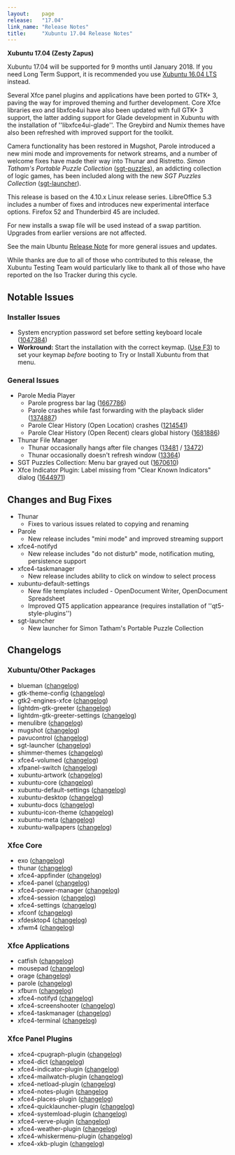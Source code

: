 ```yaml
---
layout:    page
release:   "17.04"
link_name: "Release Notes"
title:     "Xubuntu 17.04 Release Notes"
---
```


**Xubuntu 17.04 (Zesty Zapus)**

Xubuntu 17.04 will be supported for 9 months until January 2018. If you need Long Term Support, it is recommended you use [Xubuntu 16.04 LTS](https://xubuntu.org/news/xubuntu-16-04-release/) instead.

Several Xfce panel plugins and applications have been ported to GTK+ 3, paving the way for improved theming and further development. Core Xfce libraries exo and libxfce4ui have also been updated with full GTK+ 3 support, the latter adding support for Glade development in Xubuntu with the installation of ''libxfce4ui-glade''. The Greybird and Numix themes have also been refreshed with improved support for the toolkit.

Camera functionality has been restored in Mugshot, Parole introduced a new mini mode and improvements for network streams, and a number of welcome fixes have made their way into Thunar and Ristretto. *Simon Tatham's Portable Puzzle Collection* ([sgt-puzzles](https://launchpad.net/ubuntu/+source/sgt-puzzles)), an addicting collection of logic games, has been included along with the new *SGT Puzzles Collection* ([sgt-launcher](https://launchpad.net/ubuntu/+source/sgt-launcher)).

This release is based on the 4.10.x Linux release series. LibreOffice 5.3 includes a number of fixes and introduces new experimental interface options. Firefox 52 and Thunderbird 45 are included.

For new installs a swap file will be used instead of a swap partition. Upgrades from earlier versions are not affected.

See the main Ubuntu [ Release Note]( https://wiki.ubuntu.com/ZestyZapus/ReleaseNotes ) for more general issues and updates.

While thanks are due to all of those who contributed to this release, the Xubuntu Testing Team would particularly like to thank all of those who have reported on the Iso Tracker during this cycle.

## Notable Issues

### Installer Issues

*  System encryption password set before setting keyboard locale ([1047384](https://launchpad.net/bugs/1047384))
  * **Workround:** Start the installation with the correct keymap. ([Use F3](https://help.ubuntu.com/community/BootOptions#Changing_the_CD.27s_Default_Boot_Options )) to set your keymap *before* booting to Try or Install Xubuntu from that menu.

### General Issues

* Parole Media Player
  * Parole progress bar lag ([1667786](https://launchpad.net/bugs/1667786))
  * Parole crashes while fast forwarding with the playback slider ([1374887](https://launchpad.net/bugs/1374887))
  * Parole Clear History (Open Location) crashes ([1214541](https://launchpad.net/bugs/1214514))
  * Parole Clear History (Open Recent) clears global history ([1681886](https://launchpad.net/bugs/1681886))
* Thunar File Manager
  * Thunar occasionally hangs after file changes ([13481](https://bugzilla.xfce.org/show_bug.cgi?id=13481) / [13472](https://bugzilla.xfce.org/show_bug.cgi?id=13472))
  * Thunar occasionally doesn't refresh window ([13364](https://bugzilla.xfce.org/show_bug.cgi?id=13364))
* SGT Puzzles Collection: Menu bar grayed out ([1670610](https://launchpad.net/bugs/1670610))
* Xfce Indicator Plugin: Label missing from "Clear Known Indicators" dialog ([1644971](https://launchpad.net/bugs/1644917))

## Changes and Bug Fixes

* Thunar
  * Fixes to various issues related to copying and renaming
* Parole
  * New release includes "mini mode" and improved streaming support
* xfce4-notifyd
    * New release includes "do not disturb" mode, notification muting, persistence support
* xfce4-taskmanager
    * New release includes ability to click on window to select process
* xubuntu-default-settings
    * New file templates included - OpenDocument Writer, OpenDocument Spreadsheet
    * Improved QT5 application appearance (requires installation of ''qt5-style-plugins'')
* sgt-launcher
    * New launcher for Simon Tatham's Portable Puzzle Collection

## Changelogs

### Xubuntu/Other Packages

* blueman ([changelog](https://launchpad.net/ubuntu/zesty/+source/blueman/+changelog))
* gtk-theme-config ([changelog](https://launchpad.net/ubuntu/zesty/+source/gtk-theme-config/+changelog))
* gtk2-engines-xfce ([changelog](https://launchpad.net/ubuntu/zesty/+source/gtk2-engines-xfce/+changelog))
* lightdm-gtk-greeter ([changelog](https://launchpad.net/ubuntu/zesty/+source/lightdm-gtk-greeter/+changelog))
* lightdm-gtk-greeter-settings ([changelog](https://launchpad.net/ubuntu/zesty/+source/lightdm-gtk-greeter-settings/+changelog))
* menulibre ([changelog](https://launchpad.net/ubuntu/zesty/+source/menulibre/+changelog))
* mugshot ([changelog](https://launchpad.net/ubuntu/zesty/+source/mugshot/+changelog))
* pavucontrol ([changelog](https://launchpad.net/ubuntu/zesty/+source/pavucontrol/+changelog))
* sgt-launcher ([changelog](https://launchpad.net/ubuntu/zesty/+source/sgt-launcher/+changelog))
* shimmer-themes ([changelog](https://launchpad.net/ubuntu/zesty/+source/shimmer-themes/+changelog))
* xfce4-volumed ([changelog](https://launchpad.net/ubuntu/zesty/+source/xfce4-volumed/+changelog))
* xfpanel-switch  ([changelog](https://launchpad.net/ubuntu/zesty/+source/xfpanel-switch/+changelog))
* xubuntu-artwork ([changelog](https://launchpad.net/ubuntu/zesty/+source/xubuntu-artwork/+changelog))
* xubuntu-core ([changelog](https://launchpad.net/ubuntu/zesty/+source/xubuntu-core/+changelog))
* xubuntu-default-settings ([changelog](https://launchpad.net/ubuntu/zesty/+source/xubuntu-default-settings/+changelog))
* xubuntu-desktop ([changelog](https://launchpad.net/ubuntu/zesty/+source/xubuntu-desktop/+changelog))
* xubuntu-docs ([changelog](https://launchpad.net/ubuntu/zesty/+source/xubuntu-docs/+changelog))
* xubuntu-icon-theme ([changelog](https://launchpad.net/ubuntu/zesty/+source/xubuntu-icon-theme/+changelog))
* xubuntu-meta ([changelog](https://launchpad.net/ubuntu/zesty/+source/xubuntu-meta/+changelog))
* xubuntu-wallpapers ([changelog](https://launchpad.net/ubuntu/zesty/+source/xubuntu-wallpapers/+changelog))

### Xfce Core
* exo ([changelog](https://launchpad.net/ubuntu/zesty/+source/exo/+changelog))
* thunar ([changelog](https://launchpad.net/ubuntu/zesty/+source/thunar/+changelog))
* xfce4-appfinder ([changelog](https://launchpad.net/ubuntu/zesty/+source/xfce4-appfinder/+changelog))
* xfce4-panel ([changelog](https://launchpad.net/ubuntu/zesty/+source/xfce4-panel/+changelog))
* xfce4-power-manager ([changelog](https://launchpad.net/ubuntu/zesty/+source/xfce4-power-manager/+changelog))
* xfce4-session ([changelog](https://launchpad.net/ubuntu/zesty/+source/xfce4-session/+changelog))
* xfce4-settings ([changelog](https://launchpad.net/ubuntu/zesty/+source/xfce4-settings/+changelog))
* xfconf ([changelog](https://launchpad.net/ubuntu/zesty/+source/xfconf/+changelog))
* xfdesktop4 ([changelog](https://launchpad.net/ubuntu/zesty/+source/xfdesktop4/+changelog))
* xfwm4 ([changelog](https://launchpad.net/ubuntu/zesty/+source/xfwm4/+changelog))

### Xfce Applications

* catfish ([changelog](https://launchpad.net/ubuntu/zesty/+source/catfish/+changelog))
* mousepad ([changelog](https://launchpad.net/ubuntu/zesty/+source/mousepad/+changelog))
* orage ([changelog](https://launchpad.net/ubuntu/zesty/+source/orage/+changelog))
* parole ([changelog](https://launchpad.net/ubuntu/zesty/+source/parole/+changelog))
* xfburn ([changelog](https://launchpad.net/ubuntu/zesty/+source/xfburn/+changelog))
* xfce4-notifyd ([changelog](https://launchpad.net/ubuntu/zesty/+source/xfce4-notifyd/+changelog))
* xfce4-screenshooter ([changelog](https://launchpad.net/ubuntu/zesty/+source/xfce4-screenshooter/+changelog))
* xfce4-taskmanager ([changelog](https://launchpad.net/ubuntu/zesty/+source/xfce4-taskmanager/+changelog))
* xfce4-terminal ([changelog](https://launchpad.net/ubuntu/zesty/+source/xfce4-terminal/+changelog))

### Xfce Panel Plugins
* xfce4-cpugraph-plugin ([changelog](https://launchpad.net/ubuntu/zesty/+source/xfce4-cpugraph-plugin/+changelog))
* xfce4-dict ([changelog](https://launchpad.net/ubuntu/zesty/+source/xfce4-dict/+changelog))
* xfce4-indicator-plugin ([changelog](https://launchpad.net/ubuntu/zesty/+source/xfce4-indicator-plugin/+changelog))
* xfce4-mailwatch-plugin ([changelog](https://launchpad.net/ubuntu/zesty/+source/xfce4-mailwatch-plugin/+changelog))
* xfce4-netload-plugin ([changelog](https://launchpad.net/ubuntu/zesty/+source/xfce4-netload-plugin/+changelog))
* xfce4-notes-plugin ([changelog](https://launchpad.net/ubuntu/zesty/+source/xfce4-notes-plugin/+changelog)
* xfce4-places-plugin ([changelog](https://launchpad.net/ubuntu/zesty/+source/xfce4-places-plugin/+changelog))
* xfce4-quicklauncher-plugin ([changelog](https://launchpad.net/ubuntu/zesty/+source/xfce4-quicklauncher-plugin/+changelog))
* xfce4-systemload-plugin ([changelog](https://launchpad.net/ubuntu/zesty/+source/xfce4-systemload-plugin/+changelog))
* xfce4-verve-plugin ([changelog](https://launchpad.net/ubuntu/zesty/+source/xfce4-verve-plugin/+changelog))
* xfce4-weather-plugin ([changelog](https://launchpad.net/ubuntu/zesty/+source/xfce4-weather-plugin/+changelog))
* xfce4-whiskermenu-plugin ([changelog](https://launchpad.net/ubuntu/zesty/+source/xfce4-whiskermenu-plugin/+changelog))
* xfce4-xkb-plugin ([changelog](https://launchpad.net/ubuntu/zesty/+source/xfce4-xkb-plugin/+changelog))
